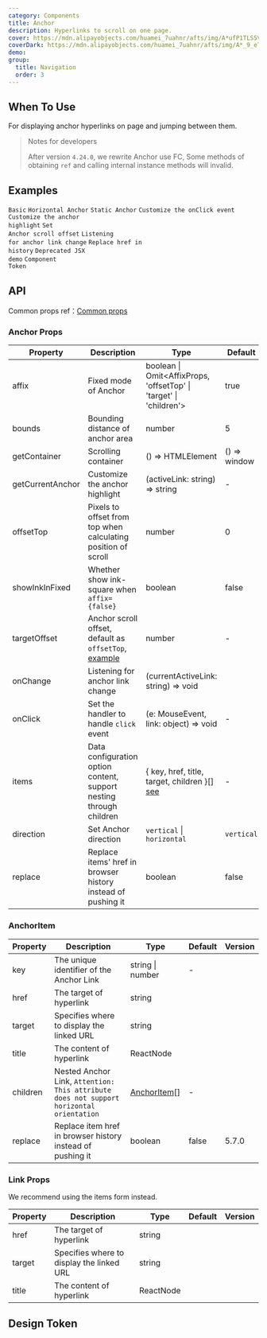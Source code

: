 ```yaml
---
category: Components
title: Anchor
description: Hyperlinks to scroll on one page.
cover: https://mdn.alipayobjects.com/huamei_7uahnr/afts/img/A*ufP1TLS5VvIAAAAAAAAAAAAADrJ8AQ/original
coverDark: https://mdn.alipayobjects.com/huamei_7uahnr/afts/img/A*_9_eTrgvHNQAAAAAAAAAAAAADrJ8AQ/original
demo:
group:
  title: Navigation
  order: 3
---
```


## When To Use

For displaying anchor hyperlinks on page and jumping between them.

> Notes for developers
>
> After version `4.24.0`, we rewrite Anchor use FC, Some methods of obtaining `ref` and calling internal instance methods will invalid.

## Examples

<!-- prettier-ignore -->
<code src="./demo/basic.tsx" iframe="200">Basic</code>
<code src="./demo/horizontal.tsx" iframe="200">Horizontal Anchor</code>
<code src="./demo/static.tsx" >Static Anchor</code>
<code src="./demo/onClick.tsx">Customize the onClick event</code>
<code src="./demo/customizeHighlight.tsx">Customize the anchor highlight</code>
<code src="./demo/targetOffset.tsx" iframe="200">Set Anchor scroll offset</code>
<code src="./demo/onChange.tsx">Listening for anchor link change</code>
<code src="./demo/replace.tsx" iframe="200">Replace href in history</code>
<code src="./demo/legacy-anchor.tsx" debug>Deprecated JSX demo</code>
<code src="./demo/component-token.tsx" iframe="800" debug>Component Token</code>

## API

Common props ref：[Common props](/docs/react/common-props)

### Anchor Props

| Property | Description | Type | Default | Version |
| --- | --- | --- | --- | --- |
| affix | Fixed mode of Anchor | boolean \| Omit<AffixProps, 'offsetTop' \| 'target' \| 'children'> | true | object: 5.19.0 |
| bounds | Bounding distance of anchor area | number | 5 |  |
| getContainer | Scrolling container | () => HTMLElement | () => window |  |
| getCurrentAnchor | Customize the anchor highlight | (activeLink: string) => string | - |  |
| offsetTop | Pixels to offset from top when calculating position of scroll | number | 0 |  |
| showInkInFixed | Whether show ink-square when `affix={false}` | boolean | false |  |
| targetOffset | Anchor scroll offset, default as `offsetTop`, [example](#components-anchor-demo-targetoffset) | number | - |  |
| onChange | Listening for anchor link change | (currentActiveLink: string) => void |  |  |
| onClick | Set the handler to handle `click` event | (e: MouseEvent, link: object) => void | - |  |
| items | Data configuration option content, support nesting through children | { key, href, title, target, children }\[] [see](#anchoritem) | - | 5.1.0 |
| direction | Set Anchor direction | `vertical` \| `horizontal` | `vertical` | 5.2.0 |
| replace | Replace items' href in browser history instead of pushing it | boolean | false | 5.7.0 |

### AnchorItem

| Property | Description | Type | Default | Version |
| --- | --- | --- | --- | --- |
| key | The unique identifier of the Anchor Link | string \| number | - |  |
| href | The target of hyperlink | string |  |  |
| target | Specifies where to display the linked URL | string |  |  |
| title | The content of hyperlink | ReactNode |  |  |
| children | Nested Anchor Link, `Attention: This attribute does not support horizontal orientation` | [AnchorItem](#anchoritem)\[] | - |  |
| replace | Replace item href in browser history instead of pushing it | boolean | false | 5.7.0 |

### Link Props

We recommend using the items form instead.

| Property | Description                               | Type      | Default | Version |
| -------- | ----------------------------------------- | --------- | ------- | ------- |
| href     | The target of hyperlink                   | string    |         |         |
| target   | Specifies where to display the linked URL | string    |         |         |
| title    | The content of hyperlink                  | ReactNode |         |         |

## Design Token

<ComponentTokenTable component="Anchor"></ComponentTokenTable>
